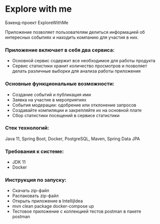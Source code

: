# Explore with me
Бэкенд-проект ExploreWithMe

Приложение позволяет пользователям делиться информацией об интересных событиях и находить компанию для участия в них.
### Приложение включает в себя два сервиса:
* Основной сервис содержит все необходимое для работы продукта
* Сервис статистики хранит количество просмотров и позволяет делать различные выборки для анализа работы приложения

### Основные функциональные возможности:
* Создание событий и публикация ими
* Заявка на участие в мероприятиях
* События модерации: одобрение или отклонение запросов
* Создавайте компиляции и закрепляйте их на основной плате
* Сбор статистики посещений в сервисе статистики

### Стек технологий:
Java 11, Spring Boot, Docker, PostgreSQL, Maven, Spring Data JPA

### Требования к системе:
* JDK 11
* Docker

### Инструкция по запуску:
- Скачать zip-файл
- Распаковать zip-файл
- Открыть приложение в IntellijIdea
- mvn clean package
   docker-compose up
- Тестовое приложение с коллекцией тестов postman в пакете postman

